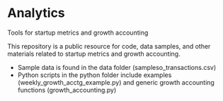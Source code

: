 # Analytics
Tools for startup metrics and growth accounting

This repository is a public resource for code, data samples, and other materials related to startup metrics and growth accounting.

- Sample data is found in the data folder (sampleso_transactions.csv)
- Python scripts in the python folder include examples (weekly_growth_acctg_example.py) and generic growth accounting functions (growth_accounting.py)
